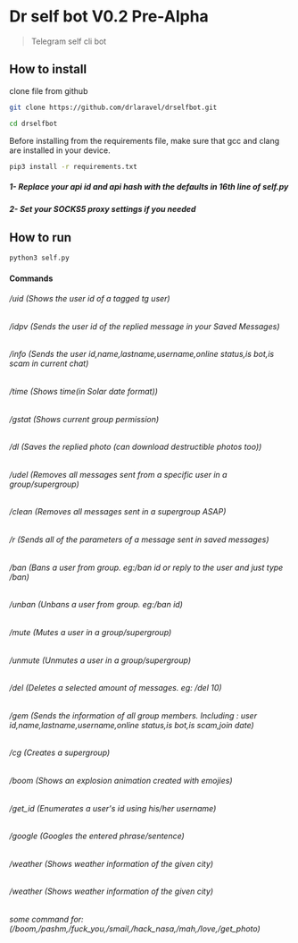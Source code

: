 # Dr self bot V0.2 Pre-Alpha
>Telegram self cli bot


## How to install

clone file from github 

```bash
git clone https://github.com/drlaravel/drselfbot.git

cd drselfbot
```


Before installing from the requirements file, make sure that gcc and clang are installed in your device.

```bash
pip3 install -r requirements.txt
```
##### 1- Replace your api id and api hash with the defaults in 16th line of self.py
##### 2- Set your SOCKS5 proxy settings if you needed<br>


## How to run
```bash
python3 self.py
```

#### Commands
###### /uid (Shows the user id of a tagged tg user)
###### /idpv (Sends the user id of the replied message in your Saved Messages)
###### /info (Sends the user id,name,lastname,username,online status,is bot,is scam in current chat)
###### /time (Shows time(in Solar date format))
###### /gstat (Shows current group permission)
###### /dl (Saves the replied photo (can download destructible photos too))
###### /udel (Removes all messages sent from a specific user in a group/supergroup)
###### /clean (Removes all messages sent in a supergroup ASAP)
###### /r (Sends all of the parameters of a message sent in saved messages)
###### /ban (Bans a user from group. eg:/ban id or reply to the user and just type /ban)
###### /unban (Unbans a user from group. eg:/ban id)
###### /mute (Mutes a user in a group/supergroup)
###### /unmute (Unmutes a user in a group/supergroup)
###### /del (Deletes a selected amount of messages. eg: /del 10)
###### /gem (Sends the information of all group members. Including : user id,name,lastname,username,online status,is bot,is scam,join date)
###### /cg (Creates a supergroup)
###### /boom (Shows an explosion animation created with emojies)
###### /get_id (Enumerates a user's id using his/her username)
###### /google (Googles the entered phrase/sentence)
###### /weather (Shows weather information of the given city)
###### /weather (Shows weather information of the given city)
###### some command for: (/boom,/pashm,/fuck_you,/smail,/hack_nasa,/mah,/love,/get_photo)

